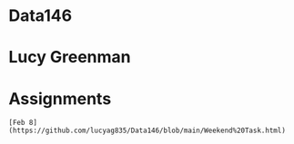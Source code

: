 # Data146
# Lucy Greenman
# Assignments
    [Feb 8](https://github.com/lucyag835/Data146/blob/main/Weekend%20Task.html)
